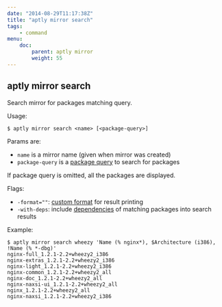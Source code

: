 ```yaml
---
date: "2014-08-29T11:17:38Z"
title: "aptly mirror search"
tags:
    - command
menu:
    doc:
        parent: aptly mirror
        weight: 55
---
```


aptly mirror search
-------------------

Search mirror for packages matching query.

Usage:

    $ aptly mirror search <name> [<package-query>]

Params are:

-   `name` is a mirror name (given when mirror was created)
-   `package-query` is a [package query](/doc/feature/query/) to
    search for packages

If package query is omitted, all the packages are displayed.

Flags:

-   `-format=""`:
    [custom format](/doc/feature/package-display/) for result printing
-   `-with-deps`: include [dependencies](/doc/feature/dependencies) of matching packages
    into search results

Example:

    $ aptly mirror search wheezy 'Name (% nginx*), $Architecture (i386), !Name (% *-dbg)'
    nginx-full_1.2.1-2.2+wheezy2_i386
    nginx-extras_1.2.1-2.2+wheezy2_i386
    nginx-light_1.2.1-2.2+wheezy2_i386
    nginx-common_1.2.1-2.2+wheezy2_all
    nginx-doc_1.2.1-2.2+wheezy2_all
    nginx-naxsi-ui_1.2.1-2.2+wheezy2_all
    nginx_1.2.1-2.2+wheezy2_all
    nginx-naxsi_1.2.1-2.2+wheezy2_i386
